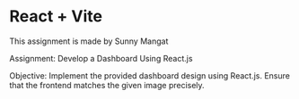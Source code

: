 # React + Vite

This assignment is made by Sunny Mangat 

Assignment: Develop a Dashboard Using React.js

Objective:
Implement the provided dashboard design using React.js. Ensure that the frontend matches the
given image precisely.
